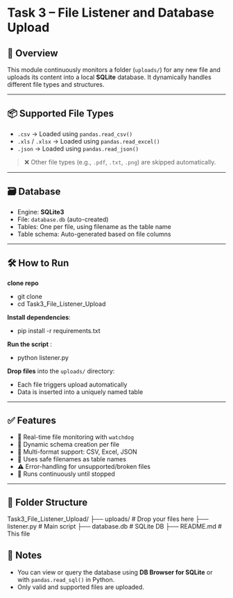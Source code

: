 # Task 3 – File Listener and Database Upload

## 📄 Overview

This module continuously monitors a folder (`uploads/`) for any new file and uploads its content into a local **SQLite** database. It dynamically handles different file types and structures.

---

## 📦 Supported File Types

- `.csv` → Loaded using `pandas.read_csv()`
- `.xls` / `.xlsx` → Loaded using `pandas.read_excel()`
- `.json` → Loaded using `pandas.read_json()`

> ❌ Other file types (e.g., `.pdf`, `.txt`, `.png`) are skipped automatically.

---

## 🗃️ Database

- Engine: **SQLite3**
- File: `database.db` (auto-created)
- Tables: One per file, using filename as the table name
- Table schema: Auto-generated based on file columns

---

## 🛠️ How to Run

**clone repo**

* git clone
* cd Task3_File_Listener_Upload

**Install dependencies**:

* pip install -r requirements.txt

 **Run the script** :

* python listener.py

**Drop files** into the `uploads/` directory:

* Each file triggers upload automatically
* Data is inserted into a uniquely named table

---

## ✅ Features

* 🚀 Real-time file monitoring with `watchdog`
* 🧠 Dynamic schema creation per file
* 🧾 Multi-format support: CSV, Excel, JSON
* 📂 Uses safe filenames as table names
* ⚠️ Error-handling for unsupported/broken files
* 🔄 Runs continuously until stopped

---

## 📂 Folder Structure

Task3_File_Listener_Upload/
├── uploads/              # Drop your files here
├── listener.py           # Main script
├── database.db           # SQLite DB
├── README.md             # This file

## 📝 Notes

* You can view or query the database using **DB Browser for SQLite** or with `pandas.read_sql()` in Python.
* Only valid and supported files are uploaded.

```python

```
